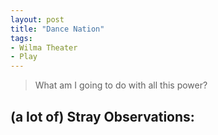 ```yaml
---
layout: post
title: "Dance Nation"
tags:
- Wilma Theater
- Play
---
```

> What am I going to do with all this power?

## (a lot of) Stray Observations:
